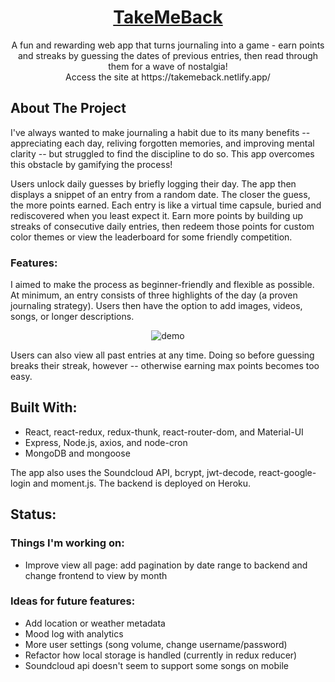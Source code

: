 <a href="https://takemeback.netlify.app/"> 
    <!-- Replace with live link -->
    <h1 align="center">TakeMeBack</h1>
</a>
<p align="center">A fun and rewarding web app that turns journaling into a game - earn points and streaks by guessing the dates of previous entries, then read through them for a wave of nostalgia! <br> Access the site at https://takemeback.netlify.app/ </p>

## About The Project
I've always wanted to make journaling a habit due to its many benefits -- appreciating each day, reliving forgotten memories, and improving mental clarity -- but struggled to find the discipline to do so. This app overcomes this obstacle by gamifying the process! 

Users unlock daily guesses by briefly logging their day. The app then displays a snippet of an entry from a random date. The closer the guess, the more points earned. Each entry is like a virtual time capsule, buried and rediscovered when you least expect it. Earn more points by building up streaks of consecutive daily entries, then redeem those points for custom color themes or view the leaderboard for some friendly competition.

### Features: 
I aimed to make the process as beginner-friendly and flexible as possible. At minimum, an entry consists of three highlights of the day (a proven journaling strategy). Users then have the option to add images, videos, songs, or longer descriptions. 

<div align="center">
    <img src="https://media.giphy.com/media/cQQYKutpgRra7iBOjG/giphy.gif" alt="demo">
</div>

Users can also view all past entries at any time. Doing so before guessing breaks their streak, however -- otherwise earning max points becomes too easy.

## Built With:
- React, react-redux, redux-thunk, react-router-dom, and Material-UI
- Express, Node.js, axios, and node-cron
- MongoDB and mongoose

The app also uses the Soundcloud API, bcrypt, jwt-decode, react-google-login and moment.js. The backend is deployed on Heroku.

## Status:

### Things I'm working on:
- Improve view all page: add pagination by date range to backend and change frontend to view by month

### Ideas for future features:
- Add location or weather metadata
- Mood log with analytics
- More user settings (song volume, change username/password)
- Refactor how local storage is handled (currently in redux reducer)
- Soundcloud api doesn't seem to support some songs on mobile



